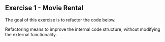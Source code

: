 ## Exercise 1 - Movie Rental
The goal of this exercise is to refactor the code below.

Refactoring means to improve the internal code structure, without modifying the external functionality.